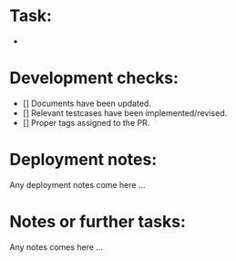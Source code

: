 # Task:
-

# Development checks:
- [] Documents have been updated.
- [] Relevant testcases have been implemented/revised.
- [] Proper tags assigned to the PR.

# Deployment notes:
Any deployment notes come here ...

# Notes or further tasks:
Any notes comes here ...

